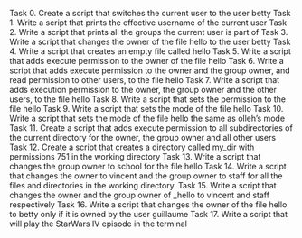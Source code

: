 Task 0. Create a script that switches the current user to the user betty
Task 1. Write a script that prints the effective username of the current user
Task 2. Write a script that prints all the groups the current user is part of
Task 3. Write a script that changes the owner of the file hello to the user betty
Task 4. Write a script that creates an empty file called hello
Task 5. Write a script that adds execute permission to the owner of the file hello
Task 6. Write a script that adds execute permission to the owner and the group owner, and read permission to other users, to the file hello
Task 7. Write a script that adds execution permission to the owner, the group owner and the other users, to the file hello
Task 8. Write a script that sets the permission to the file hello
Task 9. Write a script that sets the mode of the file hello
Task 10. Write a script that sets the mode of the file hello the same as olleh’s mode
Task 11. Create a script that adds execute permission to all subdirectories of the current directory for the owner, the group owner and all other users
Task 12. Create a script that creates a directory called my_dir with permissions 751 in the working directory
Task 13. Write a script that changes the group owner to school for the file hello
Task 14. Write a script that changes the owner to vincent and the group owner to staff for all the files and directories in the working directory.
Task 15. Write a script that changes the owner and the group owner of _hello to vincent and staff respectively
Task 16. Write a script that changes the owner of the file hello to betty only if it is owned by the user guillaume
Task 17. Write a script that will play the StarWars IV episode in the terminal
